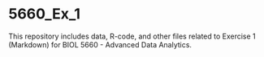 # 5660_Ex_1
This repository includes data, R-code, and other files related to Exercise 1 (Markdown) for BIOL 5660 - Advanced Data Analytics. 
